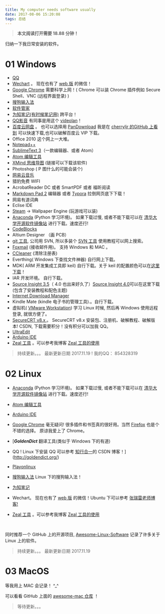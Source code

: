 ```yaml
---
title: My computer needs software usually
date: 2017-08-06 15:20:08
tags: 总结
---
```


> **本文阅读打开需要 18.88 分钟！**
> 
归纳一下我日常安装的软件。
# 01 Windows
* [QQ](https://im.qq.com/index.shtml)
* [Wechart](http://weixin.qq.com) 。 现在也有了 [web 版](https://web.wechat.com) 的微信！
* [Google Chrome](http://www.google.cn/chrome/browser/desktop/index.html)  需要科学上网！( Chrome 可以装 Chrome 插件例如 Secure Shell、VNC (远程界面登录) )
* [搜狗输入法](https://pinyin.sogou.com/)
* [软件管家](http://soft.qq.com)
* [为知笔记(有时候笔记用)](http://www.wiz.cn/download.html)  跨平台！
* [QQ影音](http://player.qq.com/index.html)  有同事是用这个  [videolan](https://www.videolan.org/)！
* [百度云网盘](http://rj.baidu.com/search/index/?kw=%25E7%2599%25BE%25E5%25BA%25A6%25E4%25BA%2591) 。 也可以选择用 [PanDownload](https://github.com/AlvinMi/Note/blob/master/12_%E4%B8%80%E4%BA%9B%E5%B7%A5%E5%85%B7/PanDownload/PanDownload.exe) 我是在 [cherryljr 的GitHub 上看到](https://github.com/cherryljr/PanDownload) 可以快速下载,也可以破解百度云 VIP 下载。
* Office 2010  这个网上一大堆。
* [Notepad++](https://notepad-plus-plus.org)
* [SublimeText 3](http://www.sublimetext.com/3)（一款编辑器、或者 Atom）
* [Atom 编辑工具](https://atom.io/)
* [XMind 思维导图](http://www.dayanzai.me/?s=Xmind) (链接可以下载该软件) 
* Photoshop ( P 图什么的可能会装个)
* [网易云音乐](https://music.163.com/#/download)
* 猎豹免费 WIFI 
* AcrobatReader DC 或者 SmartPDF 或者 福昕阅读
* [Markdown Pad 2](http://www.markdownpad.com/download.html) 编辑器 或者 [Typora](https://www.typora.io) 拉倒网页底下下载！
* 网易有道词典
* Eclise IDE 
* [Steam](http://store.steampowered.com) -> Wallpaper Engine (玩游戏可以装)
* [Anaconda](https://www.anaconda.com) (Python 学习环境)。 如果下载过慢, 或者不能下载可以在 [清华大学开源软件镜像站](https://mirrors.tuna.tsinghua.edu.cn/anaconda/archive/) 进行下载。速度还行!
* [CodeBlocks](http://www.codeblocks.org) 
* Altium Designer （画 PCB）
* [git 工具](https://git-scm.com/downloads), 公司用 SVN, 所以多装个 [SVN 工具](https://tortoisesvn.net/downloads.html) 使用教程可以网上搜索。
* [Foxmail](http://www.foxmail.com) (接收邮件用)。 支持 Windows 和 MAC 。
* [CCleaner](https://www.piriform.com/download) (清除注册表)
* Everthing( Windows 下查找文件神器) 自行网上下载。
* MDK( ARM 开发集成工具即 keil) 自行下载。关于 keil 的配置颜色可以在[这里下载](https://github.com/AlvinMi/Note/blob/master/05_开发环境相关/MKD_Keil相关/keil5_MDK配色方案/Keil5%20MDK%20很好的颜色配置.zip)！
* IAR 开发环境。 自行下载。
* [Source Insight 3.5](http://pan.baidu.com/s/1geA5fVX)（ 4.0 也出来好久了）[Source Insight 4.0](http://download.csdn.net/download/qq_31546869/10037553)可以在这里下载(包含了安装教程和配色主题)
* [Internet Download Manager](http://www.internetdownloadmanager.com/)
* Kindle Mate (kindle 电子书的管理工具).。自行下载。
* 虚拟机( [VMware Workstation](https://www.vmware.com/cn.html)) 学习 Linux 时候, 然后再 Windows 使用远程登录, 就很方便了。
* [SecureCRT v8.x ](http://download.csdn.net/download/qq_31546869/9937011) 。 SecureCRT v8.x 安装包、注册机、破解教程、破解版本! CSDN, 下载需要积分！没有积分可以加我 QQ。
* [UltraEdit](http://pan.baidu.com/s/1mhI214G)
* [Arduino IDE](https://www.arduino.cc/en/Main/Software)
* [Zeal 工具]() 。可以参考我博客 [Zeal 工具的使用](https://alvinmi.github.io/2017/11/14/Zeal工具的使用/)

> 持续更新。。。 最新更新日期 2017.11.19 !   我的QQ： 854328319

# 02 Linux

* [Anaconda](https://www.anaconda.com) (Python 学习环境)。 如果下载过慢, 或者不能下载可以在 [清华大学开源软件镜像站](https://mirrors.tuna.tsinghua.edu.cn/anaconda/archive/) 进行下载。速度还行!

* [Atom 编辑工具](https://atom.io/)

* [Arduino IDE](https://www.arduino.cc/en/Main/Software)

* [Google Chrome](http://www.google.cn/chrome/browser/desktop/index.html) 毫无疑问! 很多插件和书签真的很好用。当然 [Firefox](http://www.firefox.com.cn/) 也是个不错的选择。 原谅我爱上了 Chrome。

* [***GoldenDict*** 翻译工具(类似于 Windows 下的有道)

* QQ ! Linux 下安装 QQ 可以参考 [知行合一](http://blog.csdn.net/heyijia0327/article/details/51568475)的 CSDN 博客！](http://goldendict.org/)

* [Playonlinux](https://www.playonlinux.com/en/download.html)

* [搜狗输入法](https://pinyin.sogou.com/linux/?r=pinyin)  Linux 下的搜狗输入法！

* [为知笔记](http://www.wiz.cn/download.html)

* Wechart。 现在也有了 [web 版](https://web.wechat.com) 的微信！Ubuntu 下可以参考 [张瑞雷老师博客!](http://blog.csdn.net/zhangrelay/article/details/52398037#comments)

* [Zeal 工具]() 。可以参考我博客 [Zeal 工具的使用](https://alvinmi.github.io/2017/11/14/Zeal工具的使用/)

  ​



同时推荐一个 GitHub 上的开源项目, [Awesome-Linux-Software](https://github.com/LewisVo/Awesome-Linux-Software) 记录了许多关于 Linux 上的软件。

> 持续更新。。。 最新更新日期 2017.11.19

# 03 MacOS

等我用上 MAC 会记录！ ^_^ 

可以看看 GitHub 上面的 [awesome-mac 仓库](https://github.com/jaywcjlove/awesome-mac) ！


> 等待更新。。。
